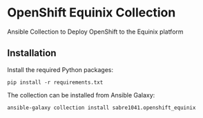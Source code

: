 # OpenShift Equinix Collection

Ansible Collection to Deploy OpenShift to the Equinix platform

## Installation

Install the required Python packages:

```shell
pip install -r requirements.txt
```

The collection can be installed from Ansible Galaxy:

```shell
ansible-galaxy collection install sabre1041.openshift_equinix
```